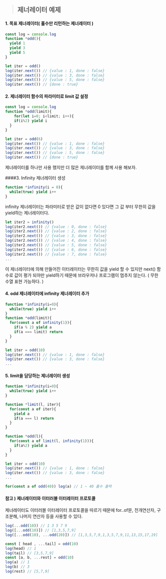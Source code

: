 

> ## 제너레이터 예제



#### 1. 목표 제너레이터( 홀수만 리턴하는 제너레이터 )

```javascript
const log = console.log
function *odd(){
  yield 1
  yield 3
  yield 5
}

let iter = odd()
log(iter.next()) // {value : 1, done : false}
log(iter.next()) // {value : 3, done : false}
log(iter.next()) // {value : 5, done : false}
log(iter.next()) // {done : true}
```





#### 2. 제너레이터 함수의 파라미터로 limit 값 설정

```javascript
const log = console.log
function *odd(limit){
 	for(let i=0; i<limit; i++){
    if(i%2) yield i
  }
}

let iter = odd(6)
log(iter.next()) // {value : 1, done : false}
log(iter.next()) // {value : 3, done : false}
log(iter.next()) // {value : 5, done : false}
log(iter.next()) // {done : true}
```

제너레이터를 하나만 사용 했지만 더 많은 제너레이터를 함께 사용 해보자.



####3. Infinity 제너레이터 생성

```javascript
function *infinity(i = 0){
  while(true) yield i++
}
```

infinity 제너레이터는 파라미터로 받은 값이 없다면 0 있다면 그 값 부터 무한히 값을 yield하는 제너레이터다.

```javascript
let iter2 = infinity()
log(iter2.next()) // {value : 0, done : false}
log(iter2.next()) // {value : 2, done : false}
log(iter2.next()) // {value : 3, done : false}
log(iter2.next()) // {value : 4, done : false}
log(iter2.next()) // {value : 5, done : false}
log(iter2.next()) // {value : 6, done : false}
log(iter2.next()) // {value : 7, done : false}
...
```

이 제너레이터에 의해 만들어진 이터레이터는 무한히 값을 yield 할 수 있지만 next() 함수로 값이 평가 되야만 yield하기 때문에 브라우저나 프로그램이 멈추지 않는다. ( 무한수열 표현 가능하다. )



#### 4.  odd 제너레이터에 infinity 제너레이터 추가

```javascript
function *infinity(i=0){
  while(true) yield i++
}
function *odd(limit){
  for(const a of infinity(1)){
    if(a % 2) yield a
    if(a === limit) return
  }
}

let iter = odd(10)
log(iter.next()) // {value : 1, done : false}
log(iter.next()) // {value : 3, done : false}
...
```



#### 5. limit을 담당하는 제너레이터 생성

```javascript
function *infinity(i=0){
  while(true) yield i++
}

function *limit(l, iter){
  for(const a of iter){
   	yield a
    if(a === l) return
  }
}

function *odd(l){
  for(const a of limit(l, infinity(1))){
    if(a%2) yield a
  }
}

let iter = odd(10)
log(iter.next()) // {value : 1, done : false}
log(iter.next()) // {value : 3, done : false}
...

for(const a of odd(40)) log(a) // 1 ~ 40 홀수 출력
```



#### 참고 ) 제너레이터와 이터러블 이터레이터 프로토콜

제너레이터도 이터러블 이터레이터 프로토콜을 따르기 때문에 for..of문, 전개연산자, 구조분해, 나머지 연산자 등을 사용할 수 있다.

```javascript
log(...odd(10)) // 1 3 5 7 9
log([...odd(10)]) // [1,3,5,7,9]
log([...odd(10), ...odd(20)]) // [1,3,5,7,9,1,3,5,7,9,11,13,15,17,19]

const [ head , ...tail] = odd(10)
log(head) // 1
log(tail) // [3,5,7,9]
const [a, b, ...rest] = odd(10)
log(a) // 1
log(b) // 3
log(rest) // [5,7,9]
```




